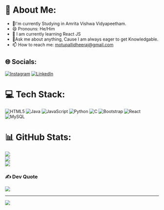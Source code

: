 # 💫 About Me:
- 🔭I'm currently Studying in Amrita Vishwa Vidyapeetham.<br>
- 😄 Pronouns: He/Him
- 🌱 I am currently learning React JS<br>
- 💬Ask me about anything, Cause I am always eager to get Knowledgable.
- 📫 How to reach me: motupallidheeraj@gmail.com

## 🌐 Socials:
[![Instagram](https://img.shields.io/badge/Instagram-%23E4405F.svg?logo=Instagram&logoColor=white)](https://instagram.com/https://www.instagram.com/dheerajmotupalli/) [![LinkedIn](https://img.shields.io/badge/LinkedIn-%230077B5.svg?logo=linkedin&logoColor=white)](https://www.linkedin.com/in/dheeraj-motupalli-719a66287/) 

# 💻 Tech Stack:
![HTML5](https://img.shields.io/badge/html5-%23E34F26.svg?style=for-the-badge&logo=html5&logoColor=white) ![Java](https://img.shields.io/badge/java-%23ED8B00.svg?style=for-the-badge&logo=openjdk&logoColor=white) ![JavaScript](https://img.shields.io/badge/javascript-%23323330.svg?style=for-the-badge&logo=javascript&logoColor=%23F7DF1E) ![Python](https://img.shields.io/badge/python-3670A0?style=for-the-badge&logo=python&logoColor=ffdd54) ![C](https://img.shields.io/badge/c-%2300599C.svg?style=for-the-badge&logo=c&logoColor=white) ![Bootstrap](https://img.shields.io/badge/bootstrap-%238511FA.svg?style=for-the-badge&logo=bootstrap&logoColor=white) ![React](https://img.shields.io/badge/react-%2320232a.svg?style=for-the-badge&logo=react&logoColor=%2361DAFB) ![MySQL](https://img.shields.io/badge/mysql-4479A1.svg?style=for-the-badge&logo=mysql&logoColor=white)
# 📊 GitHub Stats:
![](https://github-readme-stats.vercel.app/api?username=CrownDestro&theme=dark&hide_border=false&include_all_commits=true&count_private=false)<br/>
![](https://github-readme-streak-stats.herokuapp.com/?user=CrownDestro&theme=dark&hide_border=false)<br/>
![](https://github-readme-stats.vercel.app/api/top-langs/?username=CrownDestro&theme=dark&hide_border=false&include_all_commits=true&count_private=false&layout=compact)

### ✍️ Dev Quote
![](https://quotes-github-readme.vercel.app/api?type=horizontal&theme=radical)

---
[![](https://visitcount.itsvg.in/api?id=CrownDestro&icon=0&color=0)](https://visitcount.itsvg.in)

<!-- Proudly created with GPRM ( https://gprm.itsvg.in ) -->
